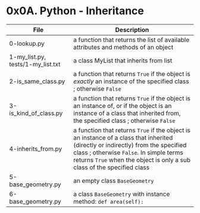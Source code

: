 # 0x0A. Python - Inheritance

|File				|Description					|
|-----------------------|-----------------------------------------|
|0-lookup.py		| a function that returns the list of available attributes and methods of an object|
|1-my_list.py, tests/1-my_list.txt|a class MyList that inherits from list	|
|2-is_same_class.py	|a function that returns `True` if the object is _exactly_ an instance of the specified class ; otherwise `False`|
|3-is_kind_of_class.py	|a function that returns `True` if the object is an instance of, or if the object is an instance of a class that inherited from, the specified class ; otherwise `False` |
|4-inherits_from.py	|a function that returns `True` if the object is an instance of a class that inherited (directly or indirectly) from the specified class ; otherwise `False`. In simple terms returns `True` when the object is only a sub class of the specified class |
|5-base_geometry.py	|an empty class `BaseGeometry`	|
|6-base_geometry.py	|a class `BaseGeometry` with instance method: `def area(self):`	|

